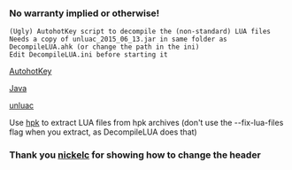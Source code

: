 ### No warranty implied or otherwise!
```
(Ugly) AutohotKey script to decompile the (non-standard) LUA files
Needs a copy of unluac_2015_06_13.jar in same folder as DecompileLUA.ahk (or change the path in the ini)
Edit DecompileLUA.ini before starting it
```

[AutohotKey](https://autohotkey.com/download/)

[Java](https://java.com/download)

[unluac](https://sourceforge.net/projects/unluac/files/Unstable/)

Use [hpk](https://github.com/nickelc/hpk) to extract LUA files from hpk archives  (don't use the --fix-lua-files flag when you extract, as DecompileLUA does that)

### Thank you [nickelc](https://www.techpowerup.com/forums/threads/tropico-3-4-5-hpk-archiver.113705/page-6#post-3815805) for showing how to change the header